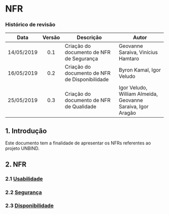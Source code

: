 # NFR
### Histórico de revisão
Data | Versão | Descrição | Autor |
--------- | :------: | ------------ | --------- |
14/05/2019 | 0.1 | Criação do documento de NFR de Segurança | Geovanne Saraiva, Vinícius Hamtaro |
16/05/2019 | 0.2 | Criação do documento de NFR de Disponibilidade | Byron Kamal, Igor Veludo |
25/05/2019 | 0.3 | Criação do documento de NFR de Qualidade | Igor Veludo, William Almeida, Geovanne Saraiva, Igor Aragão |

## 1. Introdução
Este documento tem a finalidade de apresentar os NFRs referentes ao projeto UNBIND.

## 2. NFR
### 2.1 [Usabilidade](https://github.com/ads-unbind/unbind/blob/master/wiki/docs/dinamica5/img/nfr-usabilidade.jpg?raw=true)
### 2.2 [Segurança](https://github.com/ads-unbind/unbind/blob/master/wiki/docs/dinamica5/img/NFR-Seguran%C3%A7a.jpg?raw=true)
### 2.3 [Disponibilidade](https://github.com/ads-unbind/unbind/blob/master/wiki/docs/dinamica5/img/nfr-disponibilidade.jpg?raw=true)
